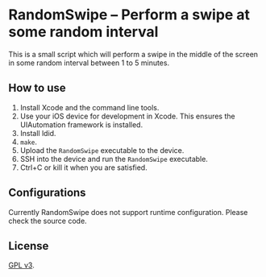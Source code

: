 RandomSwipe – Perform a swipe at some random interval
=====================================================

This is a small script which will perform a swipe in the middle of the screen in some random interval between 1 to 5 minutes.

How to use
----------

1. Install Xcode and the command line tools.
2. Use your iOS device for development in Xcode. This ensures the UIAutomation framework is installed.
3. Install ldid.
4. `make`.
5. Upload the `RandomSwipe` executable to the device.
6. SSH into the device and run the `RandomSwipe` executable.
7. Ctrl+C or kill it when you are satisfied.

Configurations
--------------

Currently RandomSwipe does not support runtime configuration. Please check the source code.

License
-------

[GPL v3](http://www.gnu.org/licenses/gpl.html).

